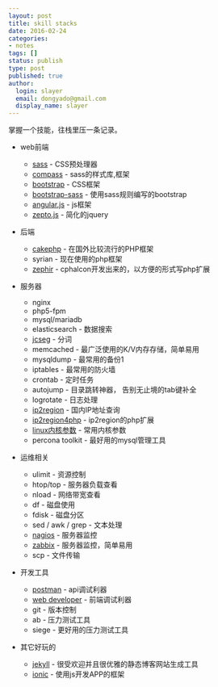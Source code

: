 ```yaml
---
layout: post
title: skill stacks
date: 2016-02-24
categories:
- notes
tags: []
status: publish
type: post
published: true
author:
  login: slayer
  email: dongyado@gmail.com
  display_name: slayer
---
```


掌握一个技能，往栈里压一条记录。

* web前端
    - [sass][] - CSS预处理器
    - [compass][] - sass的样式库,框架
    - [bootstrap][] - CSS框架
    - [bootstrap-sass][] - 使用sass规则编写的bootstrap
    - [angular.js][] - js框架
    - [zepto.js][] - 简化的jquery
* 后端
    - [cakephp][] - 在国外比较流行的PHP框架
    - syrian - 现在使用的php框架
    - [zephir][] - cphalcon开发出来的，以方便的形式写php扩展

* 服务器
    - nginx
    - php5-fpm
    - mysql/mariadb
    - elasticsearch - 数据搜索
    - [jcseg][] - 分词
    - memcached - 最广泛使用的K/V内存存储，简单易用
    - mysqldump - 最常用的备份1
    - iptables - 最常用的防火墙
    - crontab - 定时任务
    - autojump - 目录跳转神器， 告别无止境的tab键补全
    - logrotate - 日志处理
    - [ip2region][] - 国内IP地址查询
    - [ip2region4php][] - ip2region的php扩展
    - [linux内核参数][] - 常用内核参数
    - percona toolkit - 最好用的mysql管理工具
	

* 运维相关
    - ulimit - 资源控制
    - htop/top - 服务器负载查看
    - nload - 网络带宽查看
    - df - 磁盘使用
    - fdisk - 磁盘分区
    - sed / awk / grep - 文本处理
    - [nagios][] - 服务器监控
    - [zabbix][] - 服务器监控，简单易用
    - scp - 文件传输
	
* 开发工具
    - [postman][] - api调试利器
    - [web developer][] - 前端调试利器
    - git - 版本控制
    - ab - 压力测试工具
    - siege - 更好用的压力测试工具
	
* 其它好玩的
    - [jekyll][] - 很受欢迎并且很优雅的静态博客网站生成工具
    - [ionic][] - 使用js开发APP的框架


[sass]: http://sass-lang.com/ 
[compass]: http://compass-style.org/
[bootstrap]: http://getbootstrap.com/
[bootstrap-sass]: https://github.com/twbs/bootstrap-sass
[angular.js]: https://angularjs.org/
[zepto.js]: http://zeptojs.com/
[cakephp]: http://cakephp.org/
[postman]: https://www.getpostman.com/
[web developer]: http://chrispederick.com/work/web-developer/
[jekyll]: https://jekyllrb.com/
[ionic]: http://ionicframework.com/
[nagios]: http://www.nagios.org/
[zabbix]: http://www.zabbix.com/
[jcseg]: https://git.oschina.net/lionsoul/jcseg
[ip2region]: https://git.oschina.net/lionsoul/ip2region
[ip2region4php]: https://github.com/dongyado/ip2region
[zephir]: http://zephir-lang.com/
[linux内核参数]: http://dongyado.github.io/linux/2014/11/13/linux-core-settings/
